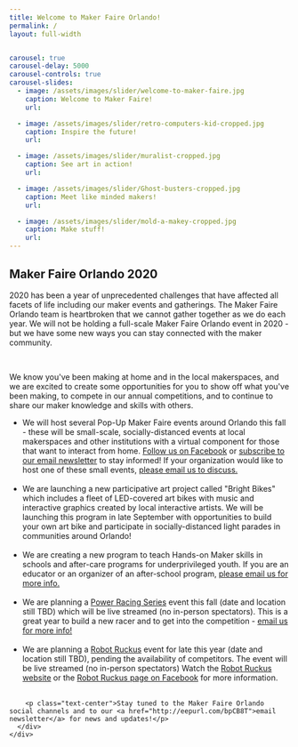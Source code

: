 ```yaml
---
title: Welcome to Maker Faire Orlando!
permalink: /
layout: full-width


carousel: true
carousel-delay: 5000
carousel-controls: true
carousel-slides:
  - image: /assets/images/slider/welcome-to-maker-faire.jpg  
    caption: Welcome to Maker Faire!
    url:

  - image: /assets/images/slider/retro-computers-kid-cropped.jpg  
    caption: Inspire the future!
    url:

  - image: /assets/images/slider/muralist-cropped.jpg
    caption: See art in action!
    url:

  - image: /assets/images/slider/Ghost-busters-cropped.jpg
    caption: Meet like minded makers!
    url:

  - image: /assets/images/slider/mold-a-makey-cropped.jpg
    caption: Make stuff!
    url:
---
```




<div style="margin-top:30px"></div>
<a name="2020"></a>
<section class="Maker Faire in 2020">
  <div class="container">
    <div class="row text-center">
      <div class="title-w-border-y">
        <h2>Maker Faire Orlando 2020</h2>
        </div>
        </div>
        <div class="row">
        <div class="col-md-8 col-md-offset-2">
        <p>2020 has been a year of unprecedented challenges that have affected all facets of life including our maker events and gatherings.
        The Maker Faire Orlando team is heartbroken that we cannot gather together as we do each year. We will not be holding a full-scale Maker Faire Orlando event in 2020 - but we have some new ways you can stay connected with the maker community.</p>
        <BR>
        <p>We know you've been making at home and in the local makerspaces, and we are excited to create some opportunities for you to show off what you've been making, to compete in our annual competitions, and to continue to share our maker knowledge and skills with others.
        <ul>
        <li>We will host several Pop-Up Maker Faire events around Orlando this fall - these will be small-scale, socially-distanced events at local makerspaces and other institutions with a virtual component for those that want to interact from home. <a href="https://www.facebook.com/makerfaireorlando">Follow us on Facebook</a> or <a href="http://eepurl.com/bpCB8T">subscribe to our email newsletter</a> to stay informed! If your organization would like to host one of these small events, <a href="mailto:makers@makerfaireorlando.com">please email us to discuss.</a></li><br>
        <li>We are launching a new participative art project called "Bright Bikes" which includes a fleet of LED-covered art bikes with music and interactive graphics created by local interactive artists. We will be launching this program in late September with opportunities to build your own art bike and participate in socially-distanced light parades in communities around Orlando!</li><br>
        <li>We are creating a new program to teach Hands-on Maker skills in schools and after-care programs for underprivileged youth. If you are an educator or an organizer of an after-school program, <a href="mailto:educators@makerfaireorlando.com">please email us for more info.</a></li><br>
        <li>We are planning a <a href="/power-racing">Power Racing Series</a> event this fall (date and location still TBD) which will be live streamed (no in-person spectators). This is a great year to build a new racer and to get into the competition - <a href="mailto:powerracing@makerfaireorlando.com">email us for more info!</a></li><br>
        <li>We are planning a <a href="https://robotruckus.org">Robot Ruckus</a> event for late this year (date and location still TBD), pending the availability of competitors. The event will be live streamed (no in-person spectators) Watch the <a href="https://www.robotruckus.org">Robot Ruckus website</a> or the <a href="https://www.facebook.com/robotruckus">Robot Ruckus page on Facebook</a> for more information.</li><br>
        </ul>
        </p>

        <p class="text-center">Stay tuned to the Maker Faire Orlando social channels and to our <a href="http://eepurl.com/bpCB8T">email newsletter</a> for news and updates!</p>
      </div>
    </div>
  </div>
</section>
